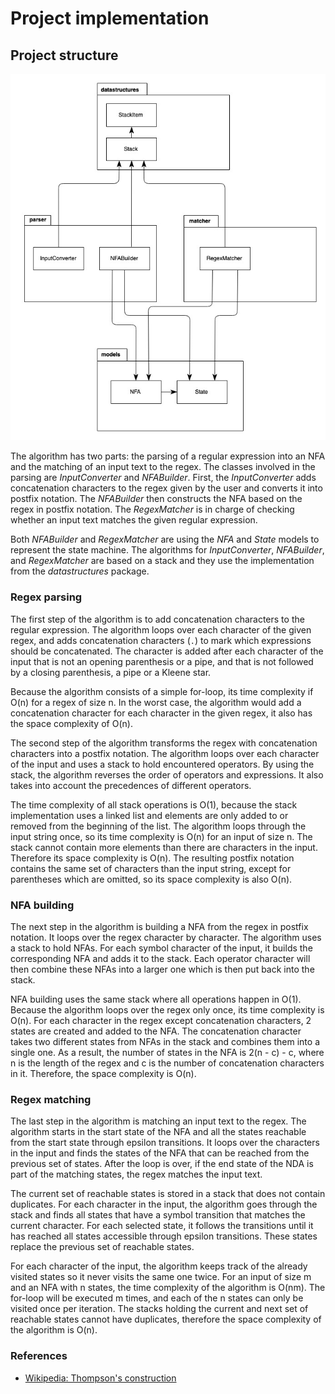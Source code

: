 # Project implementation

## Project structure

![package diagram](resources/package_diagram.jpg)

The algorithm has two parts: the parsing of a regular expression into an NFA and the matching of an input text
 to the regex. The classes involved in the parsing are *InputConverter* and *NFABuilder*. First, the *InputConverter*
 adds concatenation characters to the regex given by the user and converts it into postfix notation. The *NFABuilder*
 then constructs the NFA based on the regex in postfix notation. The *RegexMatcher* is in charge of checking whether an
 input text matches the given regular expression. 
 
 Both *NFABuilder* and *RegexMatcher* are using the *NFA* and *State* models to represent the state machine. The
 algorithms for *InputConverter*, *NFABuilder*, and *RegexMatcher* are based on a stack and they use the implementation from the 
 *datastructures* package.
 
 ### Regex parsing
 
 The first step of the algorithm is to add concatenation characters to the regular expression. The algorithm loops over
 each character of the given regex, and adds concatenation characters (`.`) to mark which expressions should be concatenated.
 The character is added after each character of the input that is not an opening parenthesis or a pipe, and that is not
 followed by a closing parenthesis, a pipe or a Kleene star.
 
 Because the algorithm consists of a simple for-loop, its time complexity if O(n) for a regex of size n. In the worst case, the
 algorithm would add a concatenation character for each character in the given regex, it also has the space complexity of O(n).
 
 The second step of the algorithm transforms the regex with concatenation characters into a postfix notation. The algorithm 
 loops over each character of the input and uses a stack to hold encountered operators. By using the stack, the algorithm
 reverses the order of operators and expressions. It also takes into account the precedences of different operators.
 
 The time complexity of all stack operations is O(1), because the stack implementation uses a linked list and elements are
 only added to or removed from the beginning of the list. The algorithm loops through the input string once, so its time
 complexity is O(n) for an input of size n. The stack cannot contain more elements than there are characters in the input.
 Therefore its space complexity is O(n). The resulting postfix notation contains the same set of characters than the input
 string, except for parentheses which are omitted, so its space complexity is also O(n).
 
 ### NFA building
 
 The next step in the algorithm is building a NFA from the regex in postfix notation. It loops over the regex character
 by character. The algorithm uses a stack to hold NFAs. For each symbol character of the input, it builds the corresponding NFA
 and adds it to the stack. Each operator character will then combine these NFAs into a larger one which is then put back
 into the stack.
 
 NFA building uses the same stack where all operations happen in O(1). Because the algorithm loops over the regex only once, its
 time complexity is O(n). For each character in the regex except concatenation characters, 2 states are created and added to the NFA.
 The concatenation character takes two different states from NFAs in the stack and combines them into a single one. As a result,
 the number of states in the NFA is 2(n - c) - c, where n is the length of the regex and c is the number of concatenation
 characters in it. Therefore, the space complexity is O(n).
 
 ### Regex matching
 
 The last step in the algorithm is matching an input text to the regex. The algorithm starts in the start state of the NFA and
 all the states reachable from the start state through epsilon transitions. It loops over the characters in the input
 and finds the states of the NFA that can be reached from the previous set of states. After the loop is over, if the end 
 state of the NDA is part of the matching states, the regex matches the input text.
 
 The current set of reachable states is stored in a stack that does not contain duplicates. For each character in the input,
 the algorithm goes through the stack and finds all states that have a symbol transition that matches the current character.
 For each selected state, it follows the transitions until it has reached all states accessible through epsilon transitions.
 These states replace the previous set of reachable states.
 
 For each character of the input, the algorithm keeps track of the already visited states so it never visits the same one twice.
 For an input of size m and an NFA with n states, the time complexity of the algorithm is O(nm). The for-loop will be executed m
 times, and each of the n states can only be visited once per iteration.
 The stacks holding the current and next set of reachable states cannot have duplicates, therefore the space complexity of the
 algorithm is O(n).
 
 ### References
 - [Wikipedia: Thompson's construction](https://en.wikipedia.org/wiki/Thompson%27s_construction)